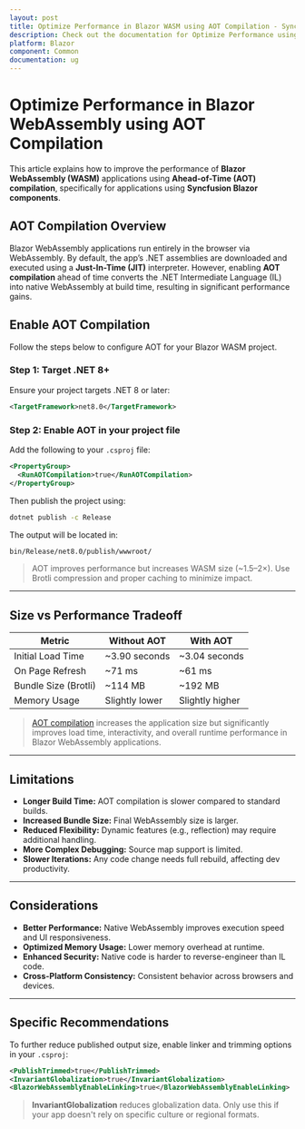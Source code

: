 ```yaml
---
layout: post
title: Optimize Performance in Blazor WASM using AOT Compilation - Syncfusion
description: Check out the documentation for Optimize Performance using AOT Compilation in Blazor WebAssembly in Blazor
platform: Blazor
component: Common
documentation: ug
---
```


# Optimize Performance in Blazor WebAssembly using AOT Compilation

This article explains how to improve the performance of **Blazor WebAssembly (WASM)** applications using **Ahead-of-Time (AOT) compilation**, specifically for applications using **Syncfusion Blazor components**.

## AOT Compilation Overview

Blazor WebAssembly applications run entirely in the browser via WebAssembly. By default, the app’s .NET assemblies are downloaded and executed using a **Just-In-Time (JIT)** interpreter. However, enabling **AOT compilation** ahead of time converts the .NET Intermediate Language (IL) into native WebAssembly at build time, resulting in significant performance gains.

## Enable AOT Compilation

Follow the steps below to configure AOT for your Blazor WASM project.

### Step 1: Target .NET 8+

Ensure your project targets .NET 8 or later:

```xml
<TargetFramework>net8.0</TargetFramework>
```

### Step 2: Enable AOT in your project file

Add the following to your `.csproj` file:

```xml
<PropertyGroup>
  <RunAOTCompilation>true</RunAOTCompilation>
</PropertyGroup>
```

Then publish the project using:

```bash
dotnet publish -c Release
```

The output will be located in:

```bash
bin/Release/net8.0/publish/wwwroot/
```

> AOT improves performance but increases WASM size (~1.5–2×). Use Brotli compression and proper caching to minimize impact.

---

## Size vs Performance Tradeoff

| Metric                     | Without AOT          | With AOT             |
|----------------------------|----------------------|----------------------|
| Initial Load Time          | ~3.90 seconds        | ~3.04 seconds        |
| On Page Refresh            | ~71 ms               | ~61 ms               |
| Bundle Size (Brotli)       | ~114 MB              | ~192 MB              |
| Memory Usage               | Slightly lower       | Slightly higher      |

> [AOT compilation](https://learn.microsoft.com/en-us/aspnet/core/blazor/webassembly-build-tools-and-aot?view=aspnetcore-9.0#ahead-of-time-aot-compilation) increases the application size but significantly improves load time, interactivity, and overall runtime performance in Blazor WebAssembly applications.

---

## Limitations

- **Longer Build Time:** AOT compilation is slower compared to standard builds.
- **Increased Bundle Size:** Final WebAssembly size is larger.
- **Reduced Flexibility:** Dynamic features (e.g., reflection) may require additional handling.
- **More Complex Debugging:** Source map support is limited.
- **Slower Iterations:** Any code change needs full rebuild, affecting dev productivity.

---

## Considerations

- **Better Performance:** Native WebAssembly improves execution speed and UI responsiveness.
- **Optimized Memory Usage:** Lower memory overhead at runtime.
- **Enhanced Security:** Native code is harder to reverse-engineer than IL code.
- **Cross-Platform Consistency:** Consistent behavior across browsers and devices.

---

## Specific Recommendations

To further reduce published output size, enable linker and trimming options in your `.csproj`:

```xml
<PublishTrimmed>true</PublishTrimmed>
<InvariantGlobalization>true</InvariantGlobalization>
<BlazorWebAssemblyEnableLinking>true</BlazorWebAssemblyEnableLinking>
```

> **InvariantGlobalization** reduces globalization data. Only use this if your app doesn't rely on specific culture or regional formats.
